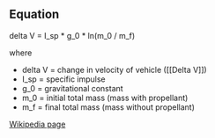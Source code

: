 
## Equation

delta V = I_sp * g_0 * ln(m_0 / m_f)

where
* delta V =  change in velocity of vehicle ([[Delta V]])
* I_sp = specific impulse
* g_0 = gravitational constant
* m_0 = initial total mass (mass with propellant)
* m_f = final total mass (mass without propellant)



[Wikipedia page](https://en.wikipedia.org/wiki/Tsiolkovsky_rocket_equation)